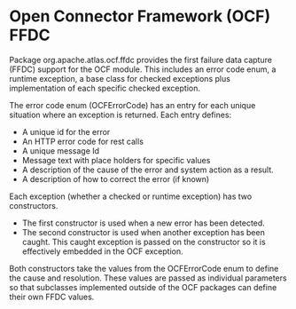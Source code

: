 <!--
  ~ Licensed to the Apache Software Foundation (ASF) under one
  ~ or more contributor license agreements.  See the NOTICE file
  ~ distributed with this work for additional information
  ~ regarding copyright ownership.  The ASF licenses this file
  ~ to you under the Apache License, Version 2.0 (the
  ~ "License"); you may not use this file except in compliance
  ~ with the License.  You may obtain a copy of the License at
  ~
  ~     http://www.apache.org/licenses/LICENSE-2.0
  ~
  ~ Unless required by applicable law or agreed to in writing, software
  ~ distributed under the License is distributed on an "AS IS" BASIS,
  ~ WITHOUT WARRANTIES OR CONDITIONS OF ANY KIND, either express or implied.
  ~ See the License for the specific language governing permissions and
  ~ limitations under the License.
  -->

# Open Connector Framework (OCF) FFDC

Package org.apache.atlas.ocf.ffdc provides the first failure data capture
(FFDC) support for the OCF module.  This includes an error code enum,
a runtime exception, a base class for checked exceptions plus
implementation of each specific checked exception.

The error code enum (OCFErrorCode) has an entry for each unique situation
where an exception is returned.  Each entry defines:

* A unique id for the error
* An HTTP error code for rest calls
* A unique message Id
* Message text with place holders for specific values
* A description of the cause of the error and system action as a result.
* A description of how to correct the error (if known)

Each exception (whether a checked or runtime exception) has two constructors.

* The first constructor is used when a new error has been detected.
* The second constructor is used when another exception has been caught.
This caught exception is passed on the constructor so it is effectively
embedded in the OCF exception.

Both constructors take the values from the OCFErrorCode
enum to define the cause and resolution.  These values are passed
as individual parameters so that subclasses implemented outside of
the OCF packages can define their own FFDC values.
